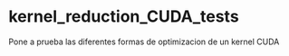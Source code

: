 # kernel_reduction_CUDA_tests

Pone a prueba las diferentes formas de optimizacion de un kernel CUDA
